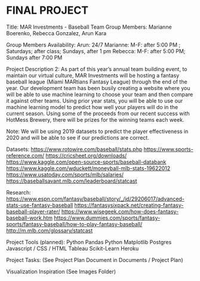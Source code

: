 # FINAL PROJECT

Title: MAR Investments - Baseball Team
Group Members: Marianne Boerenko, Rebecca Gonzalez, Arun Kara

Group Members Availability: 
	Arun: 24/7
	Marianne: M-F: after 5:00 PM ; Saturdays; after class; Sundays, after 1 pm
	Rebecca:  M-F: after 5:00 PM; Sundays after 7:00 PM

Project Description 2: As part of this year’s annual team building event, to maintain our virtual culture, MAR Investments will be hosting a fantasy baseball league (Miami MARtians Fantasy League) through the end of the year.  Our development team has been busily creating a website where you will be able to use machine learning to choose your team and then compare it against other teams.  Using prior year stats, you will be able to use our machine learning model to predict how well your players will do in the current season.  Using some of the proceeds from our recent success with HotMess Brewery, there will be prizes for the winning teams each week. 

Note:  We will be using 2019 datasets to predict the player effectiveness in 2020 and will be able to see if our predictions are correct.

Datasets: 
  https://www.rotowire.com/baseball/stats.php
  https://www.sports-reference.com/
  https://cricsheet.org/downloads/
  https://www.kaggle.com/open-source-sports/baseball-databank
  https://www.kaggle.com/wduckett/moneyball-mlb-stats-19622012
  https://www.usatoday.com/sports/mlb/salaries/
  https://baseballsavant.mlb.com/leaderboard/statcast 



Research: 
  https://www.espn.com/fantasy/baseball/story/_/id/29206017/advanced-stats-use-fantasy-baseball 
  https://fantasysixpack.net/creating-fantasy-baseball-player-rater/ 
  https://www.wisegeek.com/how-does-fantasy-baseball-work.htm
  https://www.dummies.com/sports/fantasy-sports/fantasy-baseball/how-to-play-fantasy-baseball/
  http://m.mlb.com/glossary/statcast 
  
Project Tools (planned):
  Python Pandas
  Python Matplotlib
  Postgres
  Javascript / CSS / HTML
  Tableau
  Scikit-Learn
  Heroku

Project Tasks: (See Project Plan Document in Documents / Project Plan)

Visualization Inspiration (See Images Folder)
